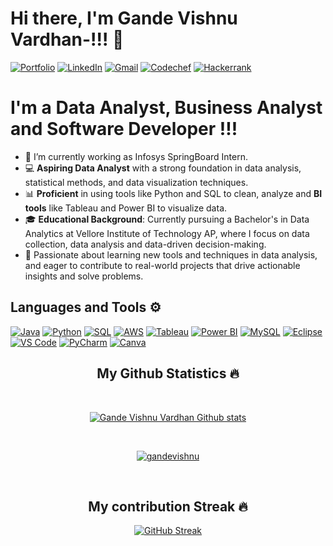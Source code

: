 
# Hi there, I'm Gande Vishnu Vardhan-!!! 👋

[![Portfolio](https://img.shields.io/badge/-Portfolio-000000?style=for-the-badge&logo=portfolio&logoColor=white)](https://gandevishnu.github.io/GandeVishnuVardhan/)
[![LinkedIn](https://img.shields.io/badge/linkedin-%230077B5.svg?style=for-the-badge&logo=linkedin&logoColor=white)](https://www.linkedin.com/in/vishnu-vardhan-gande)
[![Gmail](https://img.shields.io/badge/Gmail-D14836?style=for-the-badge&logo=gmail&logoColor=white)](mailto:gandevishnu2002@gmail.com)
[![Codechef](https://img.shields.io/badge/Codechef-%23B92B27.svg?&style=for-the-badge&logo=Codechef&logoColor=white)](https://www.codechef.com/users/vishnugande)
[![Hackerrank](https://img.shields.io/badge/-Hackerrank-2EC866?style=for-the-badge&logo=HackerRank&logoColor=white)](https://www.hackerrank.com/profile/gandevishnu2002)


# I'm a Data Analyst, Business Analyst and Software Developer !!!

- 🔭 I’m currently working as Infosys SpringBoard Intern.
- 💻 **Aspiring Data Analyst** with a strong foundation in data analysis, statistical methods, and data visualization techniques.
- 📊 **Proficient** in using tools like Python and SQL to clean, analyze and **BI tools** like Tableau and Power BI to visualize data.
- 🎓 **Educational Background**: Currently pursuing a Bachelor's in Data Analytics at Vellore Institute of Technology AP, where I focus on data collection, data analysis and data-driven decision-making.
- 🌱 Passionate about learning new tools and techniques in data analysis, and eager to contribute to real-world projects that drive actionable insights and solve problems.



## Languages and Tools ⚙️

<p> 
  <a href="#"><img alt="Java" src="https://img.shields.io/badge/Java-007396?style=for-the-badge&logo=java&logoColor=white"></a>
<a href="#"><img alt="Python" src="https://img.shields.io/badge/Python-3776AB?style=for-the-badge&logo=python&logoColor=white"></a>
<a href="#"><img alt="SQL" src="https://img.shields.io/badge/SQL-1572B6?style=for-the-badge&logo=sql&logoColor=white"></a>
<a href="#"><img alt="AWS" src="https://img.shields.io/badge/AWS-232F3E?style=for-the-badge&logo=amazonaws&logoColor=white"></a>
<a href="#"><img alt="Tableau" src="https://img.shields.io/badge/Tableau-E97627?style=for-the-badge&logo=tableau&logoColor=white"></a>
<a href="#"><img alt="Power BI" src="https://img.shields.io/badge/Power_BI-F2C811?style=for-the-badge&logo=powerbi&logoColor=white"></a>
<a href="#"><img alt="MySQL" src="https://img.shields.io/badge/MySQL-4479A1?style=for-the-badge&logo=mysql&logoColor=white"></a>
<a href="#"><img alt="Eclipse" src="https://img.shields.io/badge/Eclipse-2C2255?style=for-the-badge&logo=eclipse&logoColor=white"></a>
<a href="#"><img alt="VS Code" src="https://img.shields.io/badge/VS_Code-007ACC?style=for-the-badge&logo=visualstudiocode&logoColor=white"></a>
<a href="#"><img alt="PyCharm" src="https://img.shields.io/badge/PyCharm-000000?style=for-the-badge&logo=pycharm&logoColor=white"></a>
<a href="https://www.canva.com"><img alt="Canva" src="https://img.shields.io/badge/Canva-00C4CC?style=for-the-badge&logo=canva&logoColor=white"></a>
</p>

<h2 align="center">My Github Statistics 🔥</h2>   
<br>
<p align="center">
<a href="https://github.com/gandevishnu">
<img align="center" alt="Gande Vishnu Vardhan Github stats"
src="https://github-readme-stats.vercel.app/api?username=gandevishnu&show_icons=true&bg_color=00000000"/>
</a>
   </p>
 <br>
  <p align="center"> 
  <a href="https://github.com/ryo-ma/github-profile-trophy">
    <img src="https://github-profile-trophy.vercel.app/?username=gandevishnu&theme=onedark" alt="gandevishnu" /> 
  </a>
</p>
 <br>

 <h2 align="center">My contribution Streak 🔥</h2>
  <p align="center">
<a href="https://git.io/streak-stats"><img src="https://github-readme-streak-stats.herokuapp.com?user=gandevishnu&theme=cobalt&hide_border=true" alt="GitHub Streak" /></a>
  </p>

